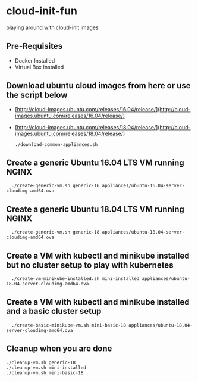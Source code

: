 # cloud-init-fun
playing around with cloud-init images


## Pre-Requisites

* Docker Installed
* Virtual Box Installed

## Download ubuntu cloud images from here or use the script below
* [http://cloud-images.ubuntu.com/releases/16.04/release/](http://cloud-images.ubuntu.com/releases/16.04/release/)
* [http://cloud-images.ubuntu.com/releases/18.04/release/](http://cloud-images.ubuntu.com/releases/18.04/release/)

      ./download-common-appliances.sh

## Create a generic Ubuntu 16.04 LTS VM running NGINX


      ./create-generic-vm.sh generic-16 appliances/ubuntu-16.04-server-cloudimg-amd64.ova

## Create a generic Ubuntu 18.04 LTS VM running NGINX

      ./create-generic-vm.sh generic-18 appliances/ubuntu-18.04-server-cloudimg-amd64.ova

## Create a VM with kubectl and minikube installed but no cluster setup to play with kubernetes

      ./create-vm-minikube-installed.sh mini-installed appliances/ubuntu-18.04-server-cloudimg-amd64.ova

## Create a VM with kubectl and minikube installed and a basic cluster setup

      ./create-basic-minikube-vm.sh mini-basic-18 appliances/ubuntu-18.04-server-cloudimg-amd64.ova

## Cleanup when you are done

    ./cleanup-vm.sh generic-18
    ./cleanup-vm.sh mini-installed
    ./cleanup-vm.sh mini-basic-18
